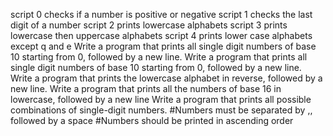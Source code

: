 script 0 checks if a number is positive or negative
script 1 checks the last digit of a number
script 2 prints lowercase alphabets
script 3 prints lowercase then uppercase alphabets
script 4 prints lower case alphabets except q and e
Write a program that prints all single digit numbers of base 10 starting from 0, followed by a new line.
Write a program that prints all single digit numbers of base 10 starting from 0, followed by a new line.
Write a program that prints the lowercase alphabet in reverse, followed by a new line.
Write a program that prints all the numbers of base 16 in lowercase, followed by a new line
Write a program that prints all possible combinations of single-digit numbers.
#Numbers must be separated by ,, followed by a space
#Numbers should be printed in ascending order
